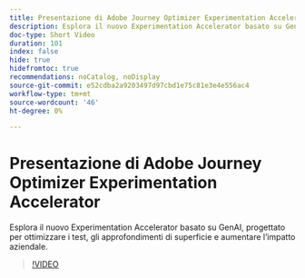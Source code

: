 ```yaml
---
title: Presentazione di Adobe Journey Optimizer Experimentation Accelerator
description: Esplora il nuovo Experimentation Accelerator basato su GenAI, progettato per ottimizzare i test, gli approfondimenti di superficie e aumentare l’impatto aziendale.
doc-type: Short Video
duration: 101
index: false
hide: true
hidefromtoc: true
recommendations: noCatalog, noDisplay
source-git-commit: e52cdba2a9203497d97cbd1e75c81e3e4e556ac4
workflow-type: tm+mt
source-wordcount: '46'
ht-degree: 0%

---
```



# Presentazione di Adobe Journey Optimizer Experimentation Accelerator

Esplora il nuovo Experimentation Accelerator basato su GenAI, progettato per ottimizzare i test, gli approfondimenti di superficie e aumentare l’impatto aziendale.

<!-- 62_S531_3442531_100_introducing-the-adobe-journey-optimizer-experimentation-accelerator -->
>[!VIDEO](https://video.tv.adobe.com/v/3458230/?learn=on&enablevpops=true)
